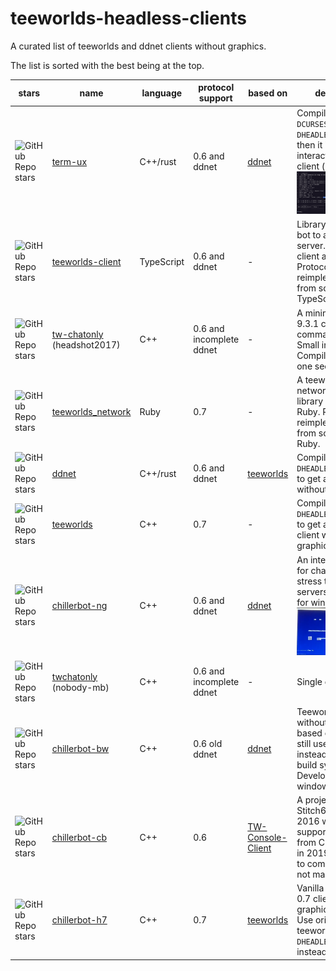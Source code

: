 # teeworlds-headless-clients
A curated list of teeworlds and ddnet clients without graphics.

The list is sorted with the best being at the top.


| stars | name | language | protocol support | based on | description |
| --- | --- | --- | --- | --- | --- |
| ![GitHub Repo stars](https://img.shields.io/github/stars/chillerbot/chillerbot-ux?style=social) | [term-ux](https://github.com/chillerbot/chillerbot-ux) | C++/rust | 0.6 and ddnet | [ddnet](https://github.com/ddnet/ddnet) | Compile with ``-DCURSES_CLIENT=ON -DHEADLESS_CLIENT=ON`` then it is a fully interactive ncurses client (linux only). [![term-ux](https://github.com/chillerbot/chillerbot-ux/raw/chillerbot/other/term-ux_browser.png)](https://www.youtube.com/watch?v=D0tpwp2QN6A)
| ![GitHub Repo stars](https://img.shields.io/github/stars/swarfeya/teeworlds-library-ts?style=social) | [teeworlds-client](https://github.com/swarfeya/teeworlds-library-ts) | TypeScript | 0.6 and ddnet | - | Library to connect a bot to a Teeworlds server. Moddable client and library. Protocol reimplementation from scratch in TypeScript.
| ![GitHub Repo stars](https://img.shields.io/github/stars/headshot2017/tw-chatonly?style=social) | [tw-chatonly](https://github.com/headshot2017/tw-chatonly) (headshot2017) | C++ | 0.6 and incomplete ddnet | - | A minimal DDNet 9.3.1 client in a command-line. Small in code size. Compiles in under one second.
| ![GitHub Repo stars](https://img.shields.io/github/stars/ChillerDragon/teeworlds_network?style=social) | [teeworlds_network](https://github.com/ChillerDragon/teeworlds_network) | Ruby | 0.7 | - | A teeworlds 0.7 network protocol library written in Ruby. Protocol reimplementation from scratch in Ruby.
| ![GitHub Repo stars](https://img.shields.io/github/stars/ddnet/ddnet?style=social) | [ddnet](https://github.com/ddnet/ddnet) | C++/rust | 0.6 and ddnet | [teeworlds](github.com/teeworlds/teeworlds) | Compile with ``-DHEADLESS_CLIENT=ON`` to get a ddnet client without graphics
| ![GitHub Repo stars](https://img.shields.io/github/stars/teeworlds/teeworlds?style=social) | [teeworlds](https://github.com/teeworlds/teeworlds) | C++ | 0.7 | - | Compile with ``-DHEADLESS_CLIENT=ON`` to get a teeworlds client without graphics
| ![GitHub Repo stars](https://img.shields.io/github/stars/chillerbot/chillerbot-ng?style=social) | [chillerbot-ng](https://github.com/chillerbot/chillerbot-ng) | C++ | 0.6 and ddnet | [ddnet](github.com/ddnet/ddnet) | An interactive client for chatting and stress testing servers. Developed for windows. [![chillerbot-ng preview](./img/chillerbot-ng.png)](https://www.youtube.com/watch?v=LMTg2sL5pD4)
| ![GitHub Repo stars](https://img.shields.io/github/stars/nobody-mb/twchatonly?style=social) | [twchatonly](https://github.com/nobody-mb/twchatonly) (nobody-mb) | C++ | 0.6 and incomplete ddnet | - | Single c++ file
| ![GitHub Repo stars](https://img.shields.io/github/stars/chillerbot/chillerbot-bw?style=social) | [chillerbot-bw](https://github.com/chillerbot/chillerbot-bw) | C++ | 0.6 old ddnet | [ddnet](github.com/ddnet/ddnet) | Teeworlds 0.6 client without graphics based on ddnet. It still uses bam instead of cmake as build system. Developed for windows.
| ![GitHub Repo stars](https://img.shields.io/github/stars/chillerbot/chillerbot-cb?style=social) | [chillerbot-cb](https://github.com/chillerbot/chillerbot-cb) | C++ | 0.6 | [TW-Console-Client](https://github.com/Stitch626/TW-Console-Client) | A project by Stitch626 from 2016 with life support patches from ChillerDragon in 2019. Uses bam to compile and is not maintained.
| ![GitHub Repo stars](https://img.shields.io/github/stars/chillerbot/chillerbot-h7?style=social) | [chillerbot-h7](https://github.com/chillerbot/chillerbot-h7) | C++ | 0.7 | [teeworlds](https://github.com/teeworlds/teeworlds) | Vanilla teeworlds 0.7 client with graphics ripped out. Use original teeworlds with ``-DHEADLESS_CLIENT=ON`` instead.

